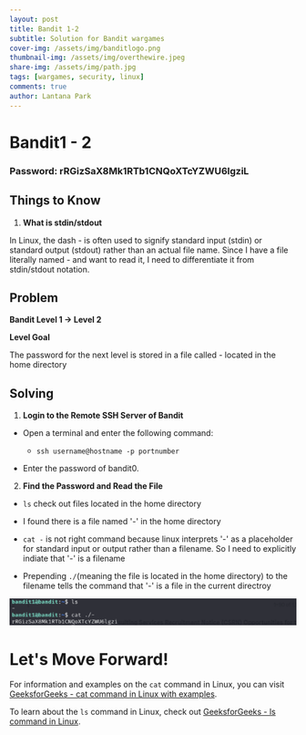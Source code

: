 ```yaml
---
layout: post
title: Bandit 1-2
subtitle: Solution for Bandit wargames
cover-img: /assets/img/banditlogo.png
thumbnail-img: /assets/img/overthewire.jpeg
share-img: /assets/img/path.jpg
tags: [wargames, security, linux]
comments: true
author: Lantana Park
---
```


# Bandit1 - 2


### Password: rRGizSaX8Mk1RTb1CNQoXTcYZWU6lgziL


## Things to Know


1. **What is stdin/stdout**

  In Linux, the dash - is often used to signify standard input (stdin) or standard output (stdout) rather than an actual file name. Since I have a file literally named - and want to read it, I need to differentiate it from stdin/stdout notation.



## Problem


**Bandit Level 1 -> Level 2**


**Level Goal**


The password for the next level is stored in a file called - located in the home directory


## Solving


1. **Login to the Remote SSH Server of Bandit**


  - Open a terminal and enter the following command:
    - `ssh username@hostname -p portnumber`

  - Enter the password of bandit0.


2. **Find the Password and Read the File**


  - `ls` check out files located in the home directory

  - I found there is a file named '-' in the home directory

  - `cat -` is not right command because linux interprets '-' as a placeholder for standard input or output rather than a filename. So I need to explicitly indiate that '-' is a filename

  - Prepending `./`(meaning the file is located in the home directory) to the filename tells the command that '-' is a file in the current directroy

  ![Read File Contents](/assets/img/bandit1-2/Screenshot%202024-02-13%20at%2008.54.39.png)


# Let's Move Forward!



For information and examples on the `cat` command in Linux, you can visit [GeeksforGeeks - cat command in Linux with examples](https://www.geeksforgeeks.org/cat-command-in-linux-with-examples/).

To learn about the `ls` command in Linux, check out [GeeksforGeeks - ls command in Linux](https://www.geeksforgeeks.org/ls-command-in-linux/).

